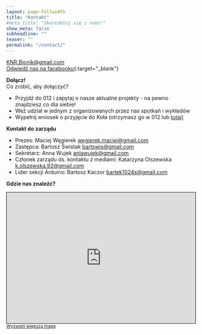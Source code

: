 ```yaml
---
layout: page-fullwidth
title: "Kontakt"
#meta_title: "Skontaktuj się z nami!"
show_meta: false
subheadline: ""
teaser: ""
permalink: "/contact/"
---
```

<a href="mailto:KNR.Bionik@gmail.com">KNR.Bionik@gmail.com<a/><br>
[Odwiedź nas na facebooku](https://www.facebook.com/KNR.Bionik){:target="_blank"}<br>

**Dołącz!**<br>
Co zrobić, aby dołączyć?
<ul>
<li>Przyjdź do 012 i zapytaj o nasze aktualne projekty - na pewno znajdziesz co dla siebie!</li>
<li>Weź udział w jednym z organizowanych przez nas spotkań i wykładów</li>
<li>Wypełnij wniosek o przyjęcie do Koła (otrzymasz go w 012 lub <a href="{{ site.url }}/docs/wniosek.pdf" target="_blank">tutaj)</a> </li>
</ul>

**Kontakt do zarządu**<br>
<ul>
<li>Prezes: Maciej Węgierek <a href="mailto:wegierek.maciej@gmail.com">wegierek.maciej@gmail.com</a></li>
<li>Zastępca: Bartosz Świstak <a href="mailto:bartswis@gmail.com">bartswis@gmail.com</a></li>
<li>Sekretarz: Anna Wujek <a href="mailto:aniawujek@gmail.com">aniawujek@gmail.com</a></li>
<li>Członek zarządu ds. kontaktu z mediami: Katarzyna Olszewska <a href="mailto:k.olszewska.92@gmail.com">k.olszewska.92@gmail.com</a></li>
<li>Lider sekcji Arduino: Bartosz Kaczor <a href="mailto:bartek1024s@gmail.com">bartek1024s@gmail.com</a></li>

</ul>

**Gdzie nas znaleźć?**
<div class="row">
<iframe width="100%" height="350" frameborder="0" scrolling="no" marginheight="0" marginwidth="0" src="http://www.openstreetmap.org/export/embed.html?bbox=21.00582718849182%2C52.21602800612484%2C21.0062039756775%2C52.22107795356925&amp;layer=mapnik&amp;marker=52.21995307616463%2C21.011223793029785" style="border: 1px solid black"></iframe><br/><small><a href="http://www.openstreetmap.org/?mlat=52.21895&amp;mlon=21.01122#map=17/52.21895/21.01122">Wyświetl większą mapę</a></small>
</div>
